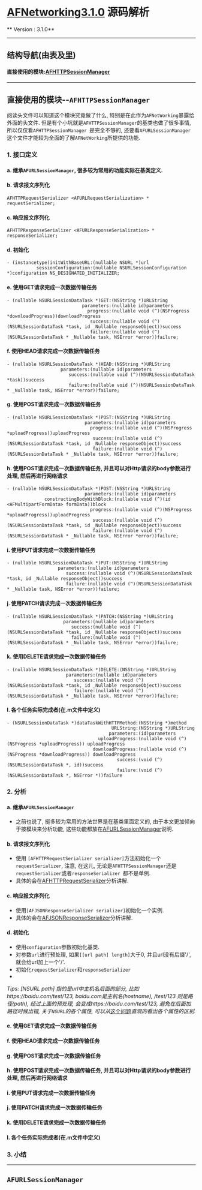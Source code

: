 # [AFNetworking3.1.0](https://github.com/AFNetworking/AFNetworking.git) 源码解析

** Version : 3.1.0**

---


## 结构导航(由表及里)
#### 直接使用的模块:[AFHTTPSessionManager]()


---

## 直接使用的模块--`AFHTTPSessionManager`
阅读头文件可以知道这个模块究竟做了什么, 特别是在此作为`AFNetWorking`暴露给外面的头文件. 但是有个小坑就是`AFHTTPSessionManager`的基类也做了很多事情, 所以仅仅看`AFHTTPSessionManager `是完全不够的, 还要看`AFURLSessionManager`这个文件才能较为全面的了解`AFNetWorking`所提供的功能.

### 1. 接口定义
#### a. 继承`AFURLSessionManager`, 很多较为常用的功能实际在基类定义.

#### b. 请求报文序列化
```
AFHTTPRequestSerializer <AFURLRequestSerialization> * requestSerializer;
```

#### c. 响应报文序列化
```
AFHTTPResponseSerializer <AFURLResponseSerialization> * responseSerializer;
```
#### d. 初始化
```
- (instancetype)initWithBaseURL:(nullable NSURL *)url
           sessionConfiguration:(nullable NSURLSessionConfiguration *)configuration NS_DESIGNATED_INITIALIZER;
```

#### e. 使用GET请求完成一次数据传输任务
```
- (nullable NSURLSessionDataTask *)GET:(NSString *)URLString
                            parameters:(nullable id)parameters
                              progress:(nullable void (^)(NSProgress *downloadProgress))downloadProgress
                               success:(nullable void (^)(NSURLSessionDataTask *task, id _Nullable responseObject))success
                               failure:(nullable void (^)(NSURLSessionDataTask * _Nullable task, NSError *error))failure;
```

#### f. 使用HEAD请求完成一次数据传输任务
```
- (nullable NSURLSessionDataTask *)HEAD:(NSString *)URLString
                    parameters:(nullable id)parameters
                       success:(nullable void (^)(NSURLSessionDataTask *task))success
                       failure:(nullable void (^)(NSURLSessionDataTask * _Nullable task, NSError *error))failure;
```

#### g. 使用POST请求完成一次数据传输任务
```
- (nullable NSURLSessionDataTask *)POST:(NSString *)URLString
                             parameters:(nullable id)parameters
                               progress:(nullable void (^)(NSProgress *uploadProgress))uploadProgress
                                success:(nullable void (^)(NSURLSessionDataTask *task, id _Nullable responseObject))success
                                failure:(nullable void (^)(NSURLSessionDataTask * _Nullable task, NSError *error))failure;
```

#### h.  使用POST请求完成一次数据传输任务, 并且可以对Http请求的body参数进行处理, 然后再进行网络请求
```
- (nullable NSURLSessionDataTask *)POST:(NSString *)URLString
                             parameters:(nullable id)parameters
              constructingBodyWithBlock:(nullable void (^)(id <AFMultipartFormData> formData))block
                               progress:(nullable void (^)(NSProgress *uploadProgress))uploadProgress
                                success:(nullable void (^)(NSURLSessionDataTask *task, id _Nullable responseObject))success
                                failure:(nullable void (^)(NSURLSessionDataTask * _Nullable task, NSError *error))failure;
```

#### i. 使用PUT请求完成一次数据传输任务
```
- (nullable NSURLSessionDataTask *)PUT:(NSString *)URLString
                   parameters:(nullable id)parameters
                      success:(nullable void (^)(NSURLSessionDataTask *task, id _Nullable responseObject))success
                      failure:(nullable void (^)(NSURLSessionDataTask * _Nullable task, NSError *error))failure;
```

#### j. 使用PATCH请求完成一次数据传输任务
```
- (nullable NSURLSessionDataTask *)PATCH:(NSString *)URLString
                     parameters:(nullable id)parameters
                        success:(nullable void (^)(NSURLSessionDataTask *task, id _Nullable responseObject))success
                        failure:(nullable void (^)(NSURLSessionDataTask * _Nullable task, NSError *error))failure;
```

#### k. 使用DELETE请求完成一次数据传输任务
```
- (nullable NSURLSessionDataTask *)DELETE:(NSString *)URLString
                      parameters:(nullable id)parameters
                         success:(nullable void (^)(NSURLSessionDataTask *task, id _Nullable responseObject))success
                         failure:(nullable void (^)(NSURLSessionDataTask * _Nullable task, NSError *error))failure;
```

#### l. 各个任务实际完成者(在.m文件中定义)
```
- (NSURLSessionDataTask *)dataTaskWithHTTPMethod:(NSString *)method
                                       URLString:(NSString *)URLString
                                      parameters:(id)parameters
                                  uploadProgress:(nullable void (^)(NSProgress *uploadProgress)) uploadProgress
                                downloadProgress:(nullable void (^)(NSProgress *downloadProgress)) downloadProgress
                                         success:(void (^)(NSURLSessionDataTask *, id))success
                                         failure:(void (^)(NSURLSessionDataTask *, NSError *))failure
```

### 2. 分析
#### a. 继承`AFURLSessionManager`
* 之前也说了, 挺多较为常用的方法世界是在基类里面定义的, 由于本文更加倾向于按模块来分析功能, 这些功能都放在[AFURLSessionManager]()说明.

#### b. 请求报文序列化
* 使用 `[AFHTTPRequestSerializer serializer]`方法初始化一个`requestSerializer`, 注意, 在这儿, 无论是`AFHTTPSessionManager`还是`requestSerializer`或者`responseSerializer `都不是单例.
* 具体的会在[AFHTTPRequestSerializer]()分析讲解.

#### c. 响应报文序列化
* 使用`[AFJSONResponseSerializer serializer]`初始化一个实例.
* 具体的会在[AFJSONResponseSerializer]()分析讲解.

#### d. 初始化
* 使用`configuration`参数初始化基类.
* 对参数`url`进行预处理, 如果`[[url path] length]`大于0, 并且url没有后缀'/', 就会给url加上一个'/'.
* 初始化`requestSerializer`和`responseSerializer`
* 
*Tips: [NSURL path] 指的是url中主机名后面的部分, 比如https://baidu.com/test/123, baidu.com是主机名(hostname), /test/123 则是路径(path), 经过上面的预处理, 会变成https://baidu.com/test/123, 避免在后面加路径时候出错, 关于`NSURL`的各个属性, 可以从*[这个问题](https://stackoverflow.com/questions/3692947/get-parts-of-a-nsurl-in-objective-c)*直观的看出各个属性的区别.*

#### e. 使用GET请求完成一次数据传输任务


#### f. 使用HEAD请求完成一次数据传输任务

#### g. 使用POST请求完成一次数据传输任务

#### h.  使用POST请求完成一次数据传输任务, 并且可以对Http请求的body参数进行处理, 然后再进行网络请求

#### i. 使用PUT请求完成一次数据传输任务

#### j. 使用PATCH请求完成一次数据传输任务

#### k. 使用DELETE请求完成一次数据传输任务

#### l. 各个任务实际完成者(在.m文件中定义)

### 3. 小结


---

## `AFURLSessionManager`